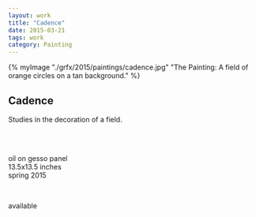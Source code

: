 ```yaml
---
layout: work 
title: "Cadence"
date: 2015-03-21
tags: work 
category: Painting 
---
```



{% myImage "./grfx/2015/paintings/cadence.jpg" "The Painting: A field of orange circles on a tan background." %}

## Cadence 

Studies in the decoration of a field.

<br/>
<br/>


oil on gesso panel    
13.5x13.5 inches    
spring 2015     

<br/>

available
